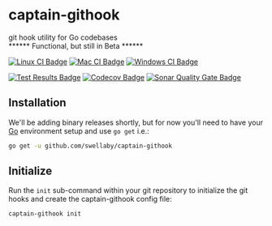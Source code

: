 # captain-githook 
git hook utility for Go codebases  
****** Functional, but still in Beta ****** 

[![Linux CI Badge][linux-ci-badge]][linux-ci-url]
[![Mac CI Badge][mac-ci-badge]][mac-ci-url]
[![Windows CI Badge][windows-ci-badge]][windows-ci-url]  

[![Test Results Badge][tests-badge]][sonar-tests-url]
[![Codecov Badge][codecov-badge]][codecov-url]
[![Sonar Quality Gate Badge][sonar-quality-gate-badge]][sonar-url]  

## Installation
We'll be adding binary releases shortly, but for now you'll need to have your [Go][go-download-url] environment setup and use `go get` i.e.:

```sh
go get -u github.com/swellaby/captain-githook
```

## Initialize
Run the `init` sub-command within your git repository to initialize the git hooks and create the captain-githook config file:

```sh
captain-githook init
```

 
[linux-ci-badge]: https://swellaby.visualstudio.com/OpenSource/_apis/build/status/captain-githook/captain-githook-PR-Linux?branchName=master&label=linux%20build
[linux-ci-url]: https://swellaby.visualstudio.com/OpenSource/_build/latest?definitionId=25
[mac-ci-badge]: https://swellaby.visualstudio.com/OpenSource/_apis/build/status/captain-githook/captain-githook-PR-Mac?branchName=master&label=mac%20build
[mac-ci-url]: https://swellaby.visualstudio.com/OpenSource/_build/latest?definitionId=26
[windows-ci-badge]: https://swellaby.visualstudio.com/OpenSource/_apis/build/status/captain-githook/captain-githook-PR-Windows?branchName=master&label=windows%20build
[windows-ci-url]: https://swellaby.visualstudio.com/OpenSource/_build/latest?definitionId=24
[codecov-badge]: https://img.shields.io/codecov/c/github/swellaby/captain-githook.svg
[codecov-url]: https://codecov.io/gh/swellaby/captain-githook
[tests-badge]: https://img.shields.io/appveyor/tests/swellaby/captain-githook.svg?label=unit%20tests
[sonar-quality-gate-badge]: https://sonarcloud.io/api/project_badges/measure?project=swellaby%3Acaptain-githook&metric=alert_status
[sonar-url]: https://sonarcloud.io/dashboard?id=swellaby%3Acaptain-githook
[sonar-tests-url]: https://sonarcloud.io/component_measures?id=swellaby%3Acaptain-githook&metric=tests
[go-download-url]: https://golang.org/dl/